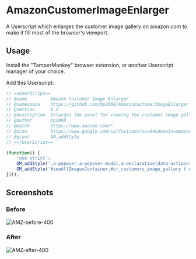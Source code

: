 # AmazonCustomerImageEnlarger
A Userscript which enlarges the customer image gallery on amazon.com to make it fill most of the browser's viewport.

## Usage

Install the "TamperMonkey" browser extension, or another Userscript manager of your choice.

Add this Userscript:

```js
// ==UserScript==
// @name         Amazon Customer Image Enlarger
// @namespace    https://github.com/bp2008/AmazonCustomerImageEnlarger
// @version      0.1
// @description  Enlarges the panel for viewing the customer image gallery so that it fills most of the screen.
// @author       bp2008
// @match        https://www.amazon.com/*
// @icon         https://www.google.com/s2/favicons?sz=64&domain=amazon.com
// @grant        GM_addStyle
// ==/UserScript==

(function() {
    'use strict';
    GM_addStyle('.a-popover.a-popover-modal.a-declarative[data-action="a-popover-a11y"] { top: 2vh !important; left: 2vw !important; max-width: 96vw !important; margin: 0 !important; }');
    GM_addStyle('#seeAllImagesContainer,#cr_customers_image_gallery { width: calc(96vw - 50px) !important; height: calc(96vh - 115px) !important; }');
})();
```

## Screenshots

### Before
![AMZ-before-400](https://user-images.githubusercontent.com/5639911/222193806-537006f5-6cd3-47e6-ad44-625e9e029111.png)

### After
![AMZ-after-400](https://user-images.githubusercontent.com/5639911/222193798-0cafa3a6-a8d1-4181-ab38-64fab14b94c5.png)
